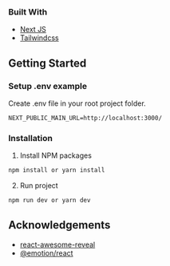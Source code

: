 ### Built With

- [Next JS](https://nextjs.org/)
- [Tailwindcss](https://tailwindcss.com/)

<!-- GETTING STARTED -->

## Getting Started

### Setup .env example

Create .env file in your root project folder.

```
NEXT_PUBLIC_MAIN_URL=http://localhost:3000/
```

### Installation

1. Install NPM packages

```sh
npm install or yarn install
```

2. Run project

```sh
npm run dev or yarn dev
```

<!-- ACKNOWLEDGEMENTS -->

## Acknowledgements

- [react-awesome-reveal](https://www.npmjs.com/package/react-awesome-reveal)
- [@emotion/react](https://www.npmjs.com/package/@emotion/react)

